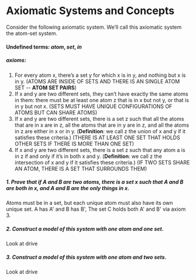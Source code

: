 # Axiomatic Systems and Concepts
Consider the following axiomatic system. We’ll call this axiomatic system the atom-set system.

#### Undefined terms: *atom*, *set*, *in*
##### axioms:
1. For every atom x, there’s a set y for which x is in y, and nothing but x is in y. (ATOMS ARE INSIDE OF SETS AND THERE IS AN SINGLE ATOM SET -- **ATOM SET PAIRS**)
2. If x and y are two different sets, they can’t have exactly the same atoms in them: there must be at least one atom z that is in x but not y, or that is in y but not x. (SETS MUST HAVE UNIQUE CONFIGURATIONS OF ATOMS BUT CAN SHARE ATOMS)
3. If x and y are two different sets, there is a set z such that all the atoms that are in x are in z, all the atoms that are in y are in z, and all the atoms in z are either in x or in y. (**Definition**: we call z the union of x and y if it satisfies these criteria.) (THERE IS AT LEAST ONE SET THAT HOLDS OTHER SETS IF THERE IS MORE THAN ONE SET)
4. If x and y are two different sets, there is a set z such that any atom a is in z if and only if it’s in both x and y. (**Definition**: we call z the intersection of x and y if it satisfies these criteria.) (IF TWO SETS SHARE AN ATOM, THERE IS A SET THAT SURROUNDS THEM)

##### 1. Prove that if A and B are two atoms, there is a set x such that A and B are both in x, and A and B are the only things in x.
Atoms must be in a set, but each unique atom must also have its own unique set. A has A' and  B has B', The set C holds both A' and B' via axiom 3.

##### 2. Construct a model of this system with one atom and one set.
Look at drive

##### 3. Construct a model of this system with one atom and two sets.
Look at drive
